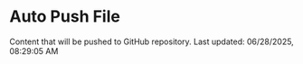 # Auto Push File

Content that will be pushed to GitHub repository.
Last updated: 06/28/2025, 08:29:05 AM